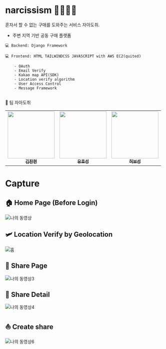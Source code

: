 
# narcissism 👨‍👩‍👧‍👦


혼자서 할 수 없는 구매를 도와주는 서비스 자아도취.

- 주변 지역 기반 공동 구매 플랫폼

```
💻 Backend: Django Framework

💻 Frontend: HTML TAILWINDCSS JAVASCRIPT with AWS EC2(quited)

    - OAuth
    - Email Verify
    - Kakao map API(SDK)
    - Location verify algorithm
    - User Access Control
    - Message Framework
    
```
🤟 팀 자아도취 


<table>
  <tr>
    <td align="center"><a href="https://github.com/rlacksgus97"><img src="https://avatars.githubusercontent.com/u/33649903?v=4" width="150px;" alt=""/><br/><sub><b>김찬현</b></sub></a></td>
    <td align="center"><a href="https://github.com/Youhoseong"><img src="https://avatars.githubusercontent.com/u/33655186?v=4" width="150px;" alt=""/><br/><sub><b>유호성</b></sub></a></td>
    <td align="center"><a href="https://github.com/heoboseong7"><img src="https://avatars.githubusercontent.com/u/29909282?v=4" width="150px;" alt=""/><br/><sub><b>허보성</b></sub></a></td>

  </tr>
</table>




# Capture

## 🏠 Home Page (Before Login)
![나의 동영상](https://user-images.githubusercontent.com/33655186/110124927-0ee93480-7e06-11eb-823b-7b34c67e4fe2.jpg)


## 🛩 Location Verify by Geolocation
![홈](https://user-images.githubusercontent.com/33655186/110124760-d5182e00-7e05-11eb-86b2-0a0fd8550fcf.jpg)


## 🛶 Share Page
![나의 동영상3](https://user-images.githubusercontent.com/33655186/110124997-288a7c00-7e06-11eb-8688-23476945e689.jpg)

## 🛶 Share Detail
![나의 동영상4](https://user-images.githubusercontent.com/33655186/110125020-30e2b700-7e06-11eb-817d-2f5fecc7e69f.jpg)


## ⛵️ Create share

![나의 동영상6](https://user-images.githubusercontent.com/33655186/110125063-3d670f80-7e06-11eb-8d56-f37b78136594.jpg)
